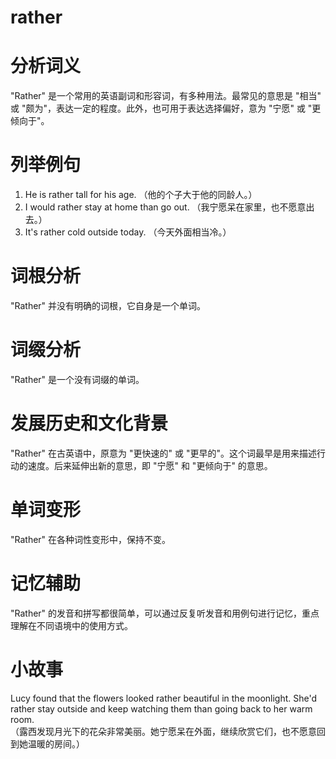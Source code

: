 # rather

# 分析词义

  

"Rather" 是一个常用的英语副词和形容词，有多种用法。最常见的意思是 "相当" 或 "颇为"，表达一定的程度。此外，也可用于表达选择偏好，意为 "宁愿" 或 "更倾向于"。

  

# 列举例句

  

1.  He is rather tall for his age. （他的个子大于他的同龄人。）
2.  I would rather stay at home than go out. （我宁愿呆在家里，也不愿意出去。）
3.  It's rather cold outside today. （今天外面相当冷。）

  

# 词根分析

  

"Rather" 并没有明确的词根，它自身是一个单词。

  

# 词缀分析

  

"Rather" 是一个没有词缀的单词。

  

# 发展历史和文化背景

  

"Rather" 在古英语中，原意为 "更快速的" 或 "更早的"。这个词最早是用来描述行动的速度。后来延伸出新的意思，即 "宁愿" 和 "更倾向于" 的意思。

  

# 单词变形

  

"Rather" 在各种词性变形中，保持不变。

  

# 记忆辅助

  

"Rather" 的发音和拼写都很简单，可以通过反复听发音和用例句进行记忆，重点理解在不同语境中的使用方式。

  

# 小故事

  

Lucy found that the flowers looked rather beautiful in the moonlight. She'd rather stay outside and keep watching them than going back to her warm room.  
（露西发现月光下的花朵非常美丽。她宁愿呆在外面，继续欣赏它们，也不愿意回到她温暖的房间。）
